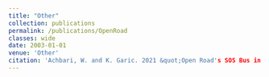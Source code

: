 ```yaml
---
title: "Other"
collection: publications
permalink: /publications/OpenRoad
classes: wide
date: 2003-01-01
venue: 'Other'
citation: 'Achbari, W. and K. Garic. 2021 &quot;Open Road's SOS Bus in Colchester: An Impact Report.&quot; <i>Business and Local Government Data Research Centre, University of Essex.</i> Colchester, England'
---
```


